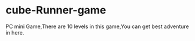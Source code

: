 # cube-Runner-game
PC mini Game,There are 10 levels in this game,You can get best adventure in here.
